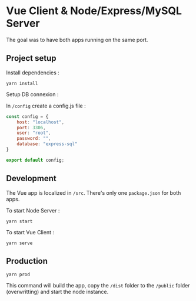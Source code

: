 # Vue Client & Node/Express/MySQL Server

The goal was to have both apps running on the same port. 

## Project setup

Install dependencies : 

```
yarn install
```
Setup DB connexion : 

In ```/config``` create a config.js file : 

```js
const config = {
    host: "localhost",
    port: 3306,
    user: "root",
    password: "",
    database: "express-sql"
}

export default config;
```

## Development

The Vue app is localized in ```/src```.
There's only one ```package.json``` for both apps.

To start Node Server : 

```
yarn start
```
To start Vue Client : 
```
yarn serve
```

## Production

```
yarn prod
```
This command will build the app, copy the ```/dist``` folder to the ```/public``` folder (overwritting) and start the node instance.
